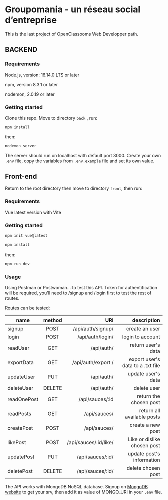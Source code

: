 # Groupomania - un réseau social d’entreprise

This is the last project of OpenClassooms Web Developper path. 



## BACKEND


### Requirements


Node.js, version: 16.14.0 LTS or later

npm, version 8.3.1 or later

nodemon, 2.0.19 or later
 





### Getting started


Clone this repo. Move to directory ```back``` , run:
```bash 
npm install 
``` 
then: 
```bash 
nodemon server 
``` 

The server should run on localhost with default port 3000.
Create your own ``.env`` file, copy the variables from ``.env.example`` file and set its own value.

## Front-end

Return to the root directory then move to directory ```front```, then run:


### Requirements
Vue latest version with Vite


### Getting started


```bash
npm init vue@latest
```

```bash 
npm install
``` 
then:
```bash
npm run dev
```




### Usage


Using Postman or Postwoman... to test this API. Token for authentification will be required, you'll need to /signup and /login first to test the rest of routes.

Routes can be tested:


| name  |      method   |  URI | description |
|----------|:-------------:|------:|------:|
| signup | POST   | /api/auth/signup/  |   create an user |
| login| POST  |  /api/auth/login/  |   login to account |
|readUser |GET | /api/auth/| return user's data|
| exportData | GET  | /api/auth/export /  |  export user's data to a .txt file |
| updateUser | PUT | /api/auth/ |  update user's data |
| deleteUser | DELETE | /api/auth/ |   delete user |
| readOnePost | GET | /api/sauces/:id |  return the chosen post |
| readPosts | GET | /api/sauces/ |   return all available posts |
| createPost | POST | /api/sauces/ |   create a new post|
| likePost | POST | /api/sauces/:id/like/ |  Like or dislike chosen post|
| updatePost | PUT | /api/sauces/:id/ |   update post's information|
| deletePost | DELETE | /api/sauces/:id/ |   delete chosen post|



The API works with MongoDB NoSQL database. Signup on [MongoDB website](https://www.mongodb.com/cloud/atlas/register) to get your srv, then add it as value of MONGO_URI in your ```.env``` file. 


